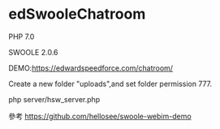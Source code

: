 # edSwooleChatroom

PHP 7.0

SWOOLE 2.0.6

DEMO:https://edwardspeedforce.com/chatroom/

Create a new folder "uploads",and set folder permission  777.

php server/hsw_server.php

參考 https://github.com/hellosee/swoole-webim-demo 
